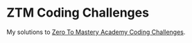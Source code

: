 # ZTM Coding Challenges

My solutions to [Zero To Mastery Academy Coding Challenges](https://zerotomastery.io/community/coding-challenges/).